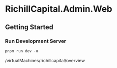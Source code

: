 # RichillCapital.Admin.Web

## Getting Started

### Run Development Server

```powershell
pnpm run dev -o
```

/virtualMachines/richillcapital/overview
